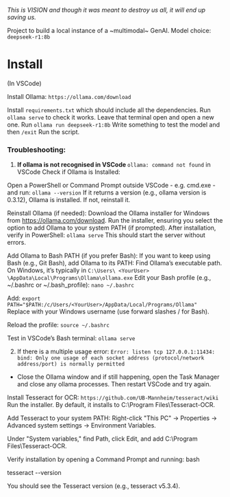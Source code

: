 *This is VISION and though it was meant to destroy us all, it will end up saving us.*

Project to build a local instance of a ~multimodal~ GenAI.
Model choice: ` deepseek-r1:8b `

# Install
(In VSCode)

Install Ollama: `https://ollama.com/download`

Install `requirements.txt` which should include all the dependencies.
Run `ollama serve` to check it works. Leave that terminal open and open a new one.
Run `ollama run deepseek-r1:8b`
Write something to test the model and then `/exit`
Run the script.

### Troubleshooting: 

1. <b> If ollama is not recognised in VSCode </b>
` ollama: command not found ` in VSCode
Check if Ollama is Installed:

Open a PowerShell or Command Prompt outside VSCode - e.g. cmd.exe - and run:
` ollama --version `
If it returns a version (e.g., ollama version is 0.3.12), Ollama is installed. If not, reinstall it.

Reinstall Ollama (if needed): Download the Ollama installer for Windows from https://ollama.com/download. 
Run the installer, ensuring you select the option to add Ollama to your system PATH (if prompted).
After installation, verify in PowerShell:
` ollama serve `
This should start the server without errors.

Add Ollama to Bash PATH (if you prefer Bash):
If you want to keep using Bash (e.g., Git Bash), add Ollama to its PATH:
Find Ollama’s executable path. On Windows, it’s typically in ` C:\Users\ <YourUser> \AppData\Local\Programs\Ollama\ollama.exe `
Edit your Bash profile (e.g., ~/.bashrc or ~/.bash_profile):
` nano ~/.bashrc `

Add:
`export PATH="$PATH:/c/Users/<YourUser>/AppData/Local/Programs/Ollama" `
Replace <YourUser> with your Windows username (use forward slashes / for Bash).

Reload the profile:
`source ~/.bashrc `

Test in VSCode’s Bash terminal:
`ollama serve `



2. If there is a multiple usage error: `Error: listen tcp 127.0.0.1:11434: bind: Only one usage of each socket address (protocol/network address/port) is normally permitted`
* Close the Ollama window and if still happening, open the Task Manager and close any ollama processes. Then restart VSCode and try again.


Install Tesseract for OCR: ` https://github.com/UB-Mannheim/tesseract/wiki `
Run the installer. By default, it installs to C:\Program Files\Tesseract-OCR.

Add Tesseract to your system PATH:
Right-click "This PC" → Properties → Advanced system settings → Environment Variables.

Under "System variables," find Path, click Edit, and add C:\Program Files\Tesseract-OCR.

Verify installation by opening a Command Prompt and running:
bash

tesseract --version

You should see the Tesseract version (e.g., tesseract v5.3.4).

